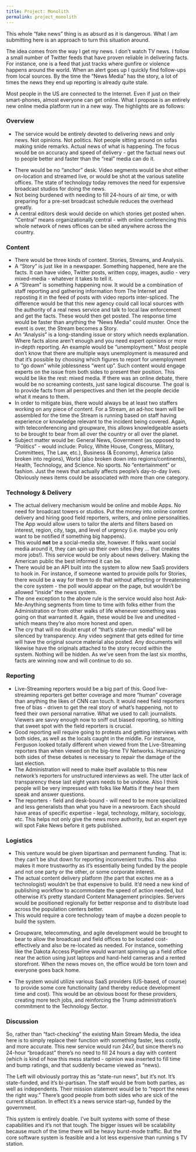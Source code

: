 ```yaml
---
title: Project: Monolith
permalink: project_monolith
---
```


This whole “fake news” thing is as absurd as it is dangerous. What I am submitting here is an approach to turn this situation around.

The idea comes from the way I get my news. I don’t watch TV news. I follow a small number of Twitter feeds that have proven reliable in delivering facts. For instance, one is a feed that just tracks where gunfire or violence happens around the world. When an alert goes up I quickly find follow-ups from local sources. By the time the “News Media” has the story, a lot of times the news they end up reporting is already quite stale.

Most people in the US are connected to the Internet. Even if just on their smart-phones, almost everyone can get online. What I propose is an entirely new online media platform run in a new way. The highlights are as follows:

### Overview

- The service would be entirely devoted to delivering news and only news. Not opinions. Not politics. Not people sitting around on sofas making snide remarks. Actual news of what is happening. The focus would be on accuracy and speed of delivery - get the factual news out to people better and faster than the “real” media can do it.
* There would be no “anchor” desk. Video segments would be shot either on-location and streamed live, or would be shot at the various satellite offices. The state of technology today removes the need for expensive broadcast studios for doing the news.
* Not being burdened with needing to fill 24-hours of air time, or with preparing for a pre-set broadcast schedule reduces the overhead greatly.
* A central editors desk would decide on which stories get posted when. “Central” means organizationally central - with online conferencing this whole network of news offices can be sited anywhere across the country.

### Content

* There would be three kinds of content. Stories, Streams, and Analysis.
* A “Story” is just like in a newspaper. Something happened, here are the facts. It can have video, Twitter posts, written copy, images, audio - very mixed-media - whatever it takes to tell it.
* A “Stream” is something happening now. It would be a combination of staff reporting and gathering information from The Internet and reposting it in the feed of posts with video reports inter-spliced. The difference would be that this new agency could call local sources with the authority of a real news service and talk to local law enforcement and get the facts. These would then get posted. The response time would be faster than anything the “News Media” could muster. Once the event is over, the Stream becomes a Story.
* An “Analysis” is a long-standing issue or story which needs explanation. Where facts alone aren’t enough and you need expert opinions or more in-depth reporting. An example would be “unemployment.” Most people don’t know that there are multiple ways unemployment is measured and that it’s possible by choosing which figures to report for unemployment to “go down” while joblessness “went up”. Such content would engage experts on the issue from both sides to present their position. This would be like the rest: mixed media. If there was an online debate, there would be no screaming contests, just sane logical discourse. The goal is to provide facts from all perspectives and then let the people decide what it means to them.
* In order to mitigate bias, there would always be at least two staffers working on any piece of content. For a Stream, an ad-hoc team will be assembled for the time the Stream is running based on staff having experience or knowledge relevant to the incident being covered. Again, with teleconferencing and groupware, this allows knowledgeable assets to be brought to bear from all over the country or all over the planet.
* Subject matter would be: General News, Government (as opposed to “Politics” - would include: Policy, White House, Congress, Military, Committees, The Law, etc.), Business (& Economy), America (also broken into regions), World (also broken down into regions/continents), Health, Technology, and Science. No sports. No “entertainment” or fashion. Just the news that actually affects people’s day-to-day lives. Obviously news items could be associated with more than one category.

### Technology & Delivery

* The actual delivery mechanism would be online and mobile Apps. No need for broadcast towers or studios. Put the money into online content delivery and hiring good field reporters, writers, and online personalities. The App would allow users to tailor the alerts and filters based on interest, region, city, tags, and level of urgency (i.e. maybe you only want to be notified if something big happens).
* This would **not** be a social-media site, however. If folks want social media around it, they can spin up their own sites (hey … that creates more jobs!). This service would be only about news delivery. Making the American public the best informed it can be.
* There would be an API built into the system to allow new SaaS providers to hook in. For instance, if someone wanted to provide polls for Stories, there would be a way for them to do that without affecting or threatening the core system - the poll would appear on the page, but wouldn’t be allowed “inside” the news system.
* The one exception to the above rule is the service would also host Ask-Me-Anything segments from time to time with folks either from the Administration or from other walks of life whenever something was going on that warranted it. Again, these would be live and unedited - which means they’re also more honest and open.
* The cry that will no doubt erupt of “that’s state-run media” will be silenced by transparency. Any video segment that gets edited for time will have the original source material also posted. Any documents will likewise have the originals attached to the story record within the system. Nothing will be hidden. As we’ve seen from the last six months, facts are winning now and will continue to do so.

### Reporting

* Live-Streaming reporters would be a big part of this. Good live-streaming reporters get better coverage and more “human” coverage than anything the likes of CNN can touch. It would need field reporters free of bias - driven to get the real story of what’s happening, not to feed their own personal narrative. What we used to call: journalists. Viewers are savvy enough now to sniff out biased reporting, so hitting that sweet spot with the field reporters is crucial.
* Good reporting will require going to protests and getting interviews with both sides, as well as the locals caught in the middle. For instance, Ferguson looked totally different when viewed from the Live-Streaming reporters than when viewed on the big-time TV Networks. Humanizing both sides of these debates is necessary to repair the damage of the last election.
* The Administration will need to make itself available to this new network’s reporters for unstructured interviews as well. The utter lack of transparency these last eight years needs to be undone. Also I think people will be very impressed with folks like Mattis if they hear them speak and answer questions.
* The reporters - field and desk-bound - will need to be more specialized and less generalists than what you have in a newsroom. Each should have areas of specific expertise - legal, technology, military, sociology, etc. This helps not only give the news more authority, but an expert eye will spot Fake News before it gets published.

### Logistics

* This venture would be given bipartisan and permanent funding. That is: they can’t be shut down for reporting inconvenient truths.  This also makes it more trustworthy as it’s essentially being funded by the people and not one party or the other, or some corporate interest.
* The actual content delivery platform (the part that excites me as a technologist) wouldn’t be that expensive to build. It’d need a new kind of publishing workflow to accommodate the speed of action needed, but otherwise it’s pretty standard Content Management principles. Servers would be positioned regionally for better response and to distribute load across the population centers better.
* This would require a core technology team of maybe a dozen people to build the system.
- Groupware, telecommuting, and agile development would be brought to bear to allow the broadcast and field offices to be located cost-effectively and also be re-located as needed. For instance, something like the Dakota Access Pipeline would warrant spinning up a field office near the action using just laptops and hand-held cameras and a rented storefront. When the news moves on, the office would be torn town and everyone goes back home.
* The system would utilize various SaaS providers (US-based, of course) to provide some core functionality (and thereby reduce development time and cost). This would be an obvious boost for these providers, creating more tech jobs, and reinforcing the Trump administration’s commitment to the Technology Sector.

### Discussion

So, rather than “fact-checking” the existing Main Stream Media, the idea here is to simply replace their function with something faster, less costly, and more accurate. This new service would run 24x7, but since there’s no 24-hour “broadcast” there’s no need to fill 24 hours a day with content (which is kind of how this mess started - opinion was inserted to fill time and bump ratings, and that suddenly became viewed as “news).

The Left will obviously portray this as “state-run news”, but it’s not. It’s state-funded, and it’s bi-partisan. The staff would be from both parties, as well as independents.  Their mission statement would be to “report the news the right way.” There’s good people from both sides who are sick of the current situation. In effect it’s a news service start-up, funded by the government.

This system is entirely doable. I’ve built systems with some of these capabilities and it’s not that tough. The bigger issues will be scalability because much of the time there will be heavy burst-mode traffic. But the core software system is feasible and a lot less expensive than running s TV station.
